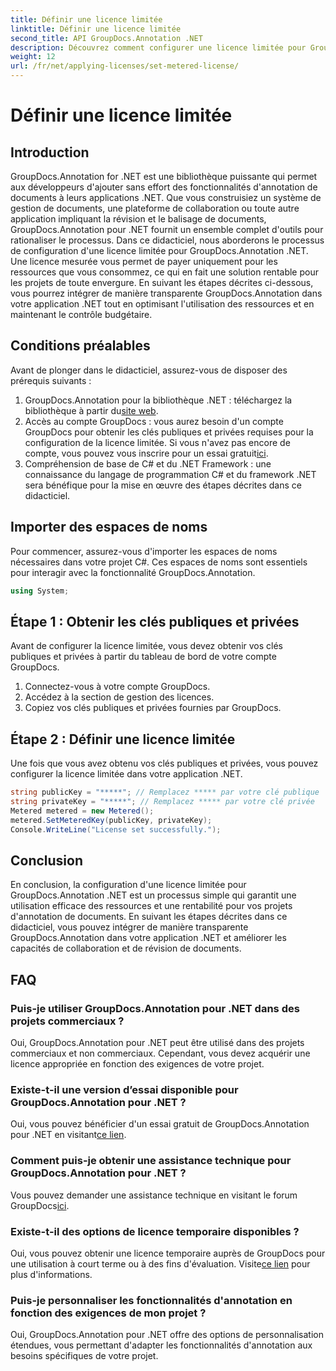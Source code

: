```yaml
---
title: Définir une licence limitée
linktitle: Définir une licence limitée
second_title: API GroupDocs.Annotation .NET
description: Découvrez comment configurer une licence limitée pour GroupDocs.Annotation .NET pour utiliser les ressources et documenter les fonctionnalités d'annotation dans vos applications .NET.
weight: 12
url: /fr/net/applying-licenses/set-metered-license/
---
```


# Définir une licence limitée

## Introduction
GroupDocs.Annotation for .NET est une bibliothèque puissante qui permet aux développeurs d'ajouter sans effort des fonctionnalités d'annotation de documents à leurs applications .NET. Que vous construisiez un système de gestion de documents, une plateforme de collaboration ou toute autre application impliquant la révision et le balisage de documents, GroupDocs.Annotation pour .NET fournit un ensemble complet d'outils pour rationaliser le processus.
Dans ce didacticiel, nous aborderons le processus de configuration d'une licence limitée pour GroupDocs.Annotation .NET. Une licence mesurée vous permet de payer uniquement pour les ressources que vous consommez, ce qui en fait une solution rentable pour les projets de toute envergure. En suivant les étapes décrites ci-dessous, vous pourrez intégrer de manière transparente GroupDocs.Annotation dans votre application .NET tout en optimisant l'utilisation des ressources et en maintenant le contrôle budgétaire.
## Conditions préalables
Avant de plonger dans le didacticiel, assurez-vous de disposer des prérequis suivants :
1.  GroupDocs.Annotation pour la bibliothèque .NET : téléchargez la bibliothèque à partir du[site web](https://releases.groupdocs.com/annotation/net/).
2. Accès au compte GroupDocs : vous aurez besoin d'un compte GroupDocs pour obtenir les clés publiques et privées requises pour la configuration de la licence limitée. Si vous n'avez pas encore de compte, vous pouvez vous inscrire pour un essai gratuit[ici](https://releases.groupdocs.com/).
3. Compréhension de base de C# et du .NET Framework : une connaissance du langage de programmation C# et du framework .NET sera bénéfique pour la mise en œuvre des étapes décrites dans ce didacticiel.

## Importer des espaces de noms
Pour commencer, assurez-vous d'importer les espaces de noms nécessaires dans votre projet C#. Ces espaces de noms sont essentiels pour interagir avec la fonctionnalité GroupDocs.Annotation.
```csharp
using System;
```
## Étape 1 : Obtenir les clés publiques et privées
Avant de configurer la licence limitée, vous devez obtenir vos clés publiques et privées à partir du tableau de bord de votre compte GroupDocs.
1. Connectez-vous à votre compte GroupDocs.
2. Accédez à la section de gestion des licences.
3. Copiez vos clés publiques et privées fournies par GroupDocs.
## Étape 2 : Définir une licence limitée
Une fois que vous avez obtenu vos clés publiques et privées, vous pouvez configurer la licence limitée dans votre application .NET.
```csharp
string publicKey = "*****"; // Remplacez ***** par votre clé publique
string privateKey = "*****"; // Remplacez ***** par votre clé privée
Metered metered = new Metered();
metered.SetMeteredKey(publicKey, privateKey);
Console.WriteLine("License set successfully.");
```

## Conclusion
En conclusion, la configuration d'une licence limitée pour GroupDocs.Annotation .NET est un processus simple qui garantit une utilisation efficace des ressources et une rentabilité pour vos projets d'annotation de documents. En suivant les étapes décrites dans ce didacticiel, vous pouvez intégrer de manière transparente GroupDocs.Annotation dans votre application .NET et améliorer les capacités de collaboration et de révision de documents.
## FAQ
### Puis-je utiliser GroupDocs.Annotation pour .NET dans des projets commerciaux ?
Oui, GroupDocs.Annotation pour .NET peut être utilisé dans des projets commerciaux et non commerciaux. Cependant, vous devez acquérir une licence appropriée en fonction des exigences de votre projet.
### Existe-t-il une version d’essai disponible pour GroupDocs.Annotation pour .NET ?
 Oui, vous pouvez bénéficier d'un essai gratuit de GroupDocs.Annotation pour .NET en visitant[ce lien](https://releases.groupdocs.com/).
### Comment puis-je obtenir une assistance technique pour GroupDocs.Annotation pour .NET ?
 Vous pouvez demander une assistance technique en visitant le forum GroupDocs[ici](https://forum.groupdocs.com/c/annotation/10).
### Existe-t-il des options de licence temporaire disponibles ?
 Oui, vous pouvez obtenir une licence temporaire auprès de GroupDocs pour une utilisation à court terme ou à des fins d'évaluation. Visite[ce lien](https://purchase.groupdocs.com/temporary-license/) pour plus d'informations.
### Puis-je personnaliser les fonctionnalités d'annotation en fonction des exigences de mon projet ?
Oui, GroupDocs.Annotation pour .NET offre des options de personnalisation étendues, vous permettant d'adapter les fonctionnalités d'annotation aux besoins spécifiques de votre projet.